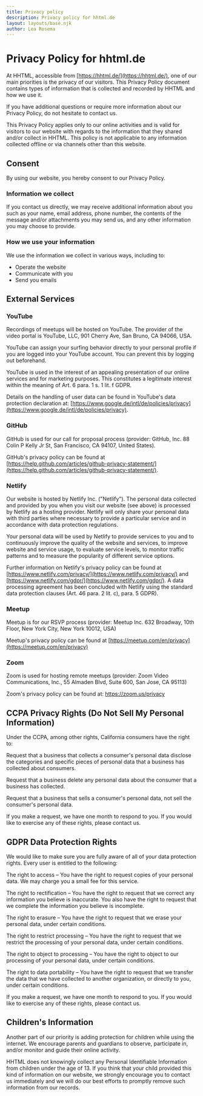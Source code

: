 ```yaml
---
title: Privacy policy
description: Privacy policy for hhtml.de
layout: layouts/base.njk
author: Lea Rosema
---
```


# Privacy Policy for hhtml.de

At HHTML, accessible from [https://hhtml.de/](https://hhtml.de/), one of our main priorities is the privacy of our visitors. This Privacy Policy document contains types of information that is collected and recorded by HHTML and how we use it.

If you have additional questions or require more information about our Privacy Policy, do not hesitate to contact us.

This Privacy Policy applies only to our online activities and is valid for visitors to our website with regards to the information that they shared and/or collect in HHTML. This policy is not applicable to any information collected offline or via channels other than this website.

## Consent

By using our website, you hereby consent to our Privacy Policy.

### Information we collect

If you contact us directly, we may receive additional information about you such as your name, email address, phone number, the contents of the message and/or attachments you may send us, and any other information you may choose to provide.

### How we use your information

We use the information we collect in various ways, including to:

- Operate the website
- Communicate with you
- Send you emails

## External Services

### YouTube

Recordings of meetups will be hosted on YouTube. The provider of the video portal is YouTube, LLC, 901 Cherry Ave, San Bruno, CA 94066, USA.

YouTube can assign your surfing behavior directly to your personal profile if you are logged into your YouTube account. You can prevent this by logging out beforehand.

YouTube is used in the interest of an appealing presentation of our online services and for marketing purposes. This constitutes a legitimate interest within the meaning of Art. 6 para. 1 s. 1 lit. f GDPR.

Details on the handling of user data can be found in YouTube's data protection declaration at: [https://www.google.de/intl/de/policies/privacy](https://www.google.de/intl/de/policies/privacy).

### GitHub

GitHub is used for our call for proposal process (provider: GitHub, Inc. 88 Colin P Kelly Jr St, San Francisco, CA 94107, United States).

GitHub's privacy policy can be found at [https://help.github.com/articles/github-privacy-statement/](https://help.github.com/articles/github-privacy-statement/).

### Netlify

Our website is hosted by Netlify Inc. ("Netlify"). The personal data collected and provided by you when you visit our website (see above) is processed by Netlify as a hosting provider. Netlify will only share your personal data with third parties where necessary to provide a particular service and in accordance with data protection regulations.

Your personal data will be used by Netlify to provide services to you and to continuously improve the quality of the website and services, to improve website and service usage, to evaluate service levels, to monitor traffic patterns and to measure the popularity of different service options.

Further information on Netlify's privacy policy can be found at [https://www.netlify.com/privacy/](https://www.netlify.com/privacy/) and [https://www.netlify.com/gdpr/](https://www.netlify.com/gdpr/). A data processing agreement has been concluded with Netlify using the standard data protection clauses (Art. 46 para. 2 lit. c), para. 5 GDPR).

### Meetup

Meetup is for our RSVP process (provider: Meetup Inc. 632 Broadway, 10th Floor, New York City, New York 10012, USA)

Meetup's privacy policy can be found at [https://meetup.com/en/privacy](https://meetup.com/en/privacy)

### Zoom

Zoom is used for hosting remote meetups (provider: Zoom Video Communications, Inc., 55 Almaden Blvd, Suite 600, San Jose, CA 95113)

Zoom's privacy policy can be found at: https://zoom.us/privacy

## CCPA Privacy Rights (Do Not Sell My Personal Information)

Under the CCPA, among other rights, California consumers have the right to:

Request that a business that collects a consumer's personal data disclose the categories and specific pieces of personal data that a business has collected about consumers.

Request that a business delete any personal data about the consumer that a business has collected.

Request that a business that sells a consumer's personal data, not sell the consumer's personal data.

If you make a request, we have one month to respond to you. If you would like to exercise any of these rights, please contact us.

## GDPR Data Protection Rights

We would like to make sure you are fully aware of all of your data protection rights. Every user is entitled to the following:

The right to access – You have the right to request copies of your personal data. We may charge you a small fee for this service.

The right to rectification – You have the right to request that we correct any information you believe is inaccurate. You also have the right to request that we complete the information you believe is incomplete.

The right to erasure – You have the right to request that we erase your personal data, under certain conditions.

The right to restrict processing – You have the right to request that we restrict the processing of your personal data, under certain conditions.

The right to object to processing – You have the right to object to our processing of your personal data, under certain conditions.

The right to data portability – You have the right to request that we transfer the data that we have collected to another organization, or directly to you, under certain conditions.

If you make a request, we have one month to respond to you. If you would like to exercise any of these rights, please contact us.

## Children's Information

Another part of our priority is adding protection for children while using the internet. We encourage parents and guardians to observe, participate in, and/or monitor and guide their online activity.

HHTML does not knowingly collect any Personal Identifiable Information from children under the age of 13. If you think that your child provided this kind of information on our website, we strongly encourage you to contact us immediately and we will do our best efforts to promptly remove such information from our records.
